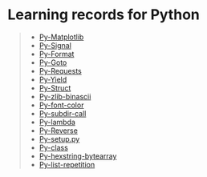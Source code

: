 # Learning records for Python

> - [Py-Matplotlib](https://nbviewer.jupyter.org/github/openxzx/learn-records/blob/master/python/matplot/py-matplotlib.ipynb)
> - [Py-Signal](https://nbviewer.jupyter.org/github/openxzx/learn-records/blob/master/python/signal/py-signal.ipynb)
> - [Py-Format](https://nbviewer.jupyter.org/github/openxzx/learn-records/blob/master/python/format/py-format.ipynb)
> - [Py-Goto](https://nbviewer.jupyter.org/github/openxzx/learn-records/blob/master/python/goto/py-goto.ipynb)
> - [Py-Requests](https://nbviewer.jupyter.org/github/openxzx/learn-records/blob/master/python/py-requests.ipynb)
> - [Py-Yield](https://nbviewer.jupyter.org/github/openxzx/learn-records/blob/master/python/yield/py-yield.ipynb)
> - [Py-Struct](https://nbviewer.jupyter.org/github/openxzx/learn-records/blob/master/python/struct/py-struct.ipynb)
> - [Py-zlib-binascii](https://nbviewer.jupyter.org/github/openxzx/learn-records/blob/master/python/zlib-binascii/py-zlib-binascii.ipynb)
> - [Py-font-color](https://nbviewer.jupyter.org/github/openxzx/learn-records/blob/master/python/font-color/py-font-color.ipynb)
> - [Py-subdir-call](https://nbviewer.jupyter.org/github/openxzx/learn-records/blob/master/python/subdir-call/py-subdir-call.ipynb)
> - [Py-lambda](https://nbviewer.jupyter.org/github/openxzx/learn-records/blob/master/python/lambda/py-lambda.ipynb)
> - [Py-Reverse](https://nbviewer.jupyter.org/github/openxzx/learn-records/blob/master/python/reverse/py-reverse.ipynb)
> - [Py-setup.py](https://nbviewer.jupyter.org/github/openxzx/learn-records/blob/master/python/setup/py-setup.ipynb)
> - [Py-class](https://nbviewer.jupyter.org/github/openxzx/learn-records/blob/master/python/class/py-class.ipynb)
> - [Py-hexstring-bytearray](https://nbviewer.jupyter.org/github/openxzx/learn-records/blob/master/python/hexstring-bytearray/py-hexstring-bytearray.ipynb)
> - [Py-list-repetition](https://nbviewer.jupyter.org/github/openxzx/learn-records/blob/master/python/list-repetition/py-list-repetition.ipynb)
